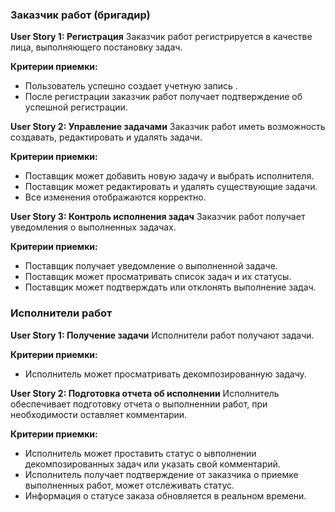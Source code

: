 ### Заказчик работ (бригадир)

**User Story 1: Регистрация**
Заказчик работ регистрируется в качестве лица, выполняющего постановку задач.

**Критерии приемки:**
- Пользователь успешно создает учетную запись .
- После регистрации заказчик работ получает подтверждение об успешной регистрации.

**User Story 2: Управление задачами**
Заказчик работ иметь возможность создавать, редактировать и удалять задачи.

**Критерии приемки:**
- Поставщик может добавить новую задачу и выбрать исполнителя.
- Поставщик может редактировать и удалять существующие задачи.
- Все изменения отображаются корректно.

**User Story 3: Контроль исполнения задач**
Заказчик работ получает уведомления о выполненных задачах.

**Критерии приемки:**
- Поставщик получает уведомление о выполненной задаче.
- Поставщик может просматривать список задач и их статусы.
- Поставщик может подтверждать или отклонять выполнение задач.

### Исполнители работ

**User Story 1: Получение задачи**
Исполнители работ получают задачи.

**Критерии приемки:**
- Исполнитель может просматривать декомпозированную задачу.

**User Story 2: Подготовка отчета об исполнении**
Исполнитель обеспечивает подготовку отчета о выполненнии работ, при необходимости оставляет комментарии.

**Критерии приемки:**
- Исполнитель может проставить статус о ывполнении декомпозированных задач или указать свой комментарий.
- Исполнитель получает подтверждение от заказчика о приемке выполненных работ, может отслеживать статус.
- Информация о статусе заказа обновляется в реальном времени.